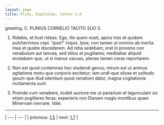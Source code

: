 ```yaml
---
layout: page
title: Pliny, Espitulae, letter 1.6
---
```


greeting. C. PLINIUS CORNELIO TACITO SUO S.



1. Ridebis, et licet rideas. Ego, ille quem nosti, apros tres et quidem pulcherrimos cepi. 'Ipse?' inquis. Ipse; non tamen ut omnino ab inertia mea et quiete discederem. Ad retia sedebam; erat in proximo non venabulum aut lancea, sed stilus et pugillares; meditabar aliquid enotabam-que, ut si manus vacuas, plenas tamen ceras reportarem.



2. Non est quod contemnas hoc studendi genus; mirum est ut animus agitatione motu-que corporis excitetur; iam undi-que silvae et solitudo ipsum-que illud silentium quod venationi datur, magna cogitationis incitamenta sunt.



3. Proinde cum venabere, licebit auctore me ut panarium et lagunculam sic etiam pugillares feras: experieris non Dianam magis montibus quam Minervam inerrare. Vale.



---

| --- | --- |
| previous: [1.5](../1.5/) | next: [1.7](../1.7/) |